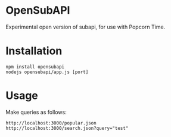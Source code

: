 OpenSubAPI
==========

Experimental open version of subapi, for use with Popcorn Time.

# Installation

    npm install opensubapi
    nodejs opensubapi/app.js [port]

# Usage

Make queries as follows:

    http://localhost:3000/popular.json
    http://localhost:3000/search.json?query="test"
